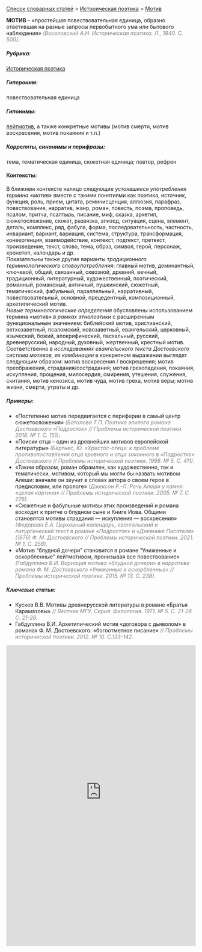 <style>
st { color: Gray;
  font-style: italic;}
</style>

[Список словарных статей](https://thesaurus-dostoevsky.github.io/Thesaurus/) > [Историческая поэтика](histpoe.md) > [Мотив](мотив.md) 

**МОТИВ** – «простейшая повествовательная единица, образно ответившая на разные запросы первобытного ума или бытового наблюдения» <st>(Веселовский А.Н. Историческая поэтика. Л., 1940. С. 500)</st>.

##### Рубрика:
[Историческая поэтика](histpoe.md)
##### Гипероним:
повествовательная единица
##### Гипонимы:
[лейтмотив](лейтмотив.md), а также конкретные мотивы (мотив смерти,  мотив воскресения, мотив покаяния и т.п.)
##### Корреляты, синонимы и перифразы:
тема, тематическая единица, сюжетная единица; повтор, рефрен
#### Контексты:  
В ближнем контексте налицо следующие *устоявшиеся употребления термина «мотив»* вместе с  такими понятиями как поэтика, источник, функция, роль, прием, цитата, реминисценция, аллюзия, парафраз, повествование, нарратив, жанр, роман, повесть, поэма, проповедь, псалом, притча, псалтырь, писание, миф, сказка, архетип, сюжетосложение, сюжет, развязка, эпизод, ситуация, сцена, элемент, деталь, комплекс, ряд,  фабула, форма, последовательность, частность, инвариант, вариант, вариация,  система,  структура, трансформация, конвергенция, взаимодействие, контекст, подтекст, претекст, произведение,  текст, слово, тема,  образ, символ, герой, персонаж, хронотоп,  календарь и др.  
Показательны также другие варианты *традиционного терминологического словоупотребления*: главный мотив, доминантный, ключевой, общий, связанный, сквозной, древний, вечный, традиционный, литературный, художественный, поэтический, романный, романсный, античный, пушкинский, сюжетный, тематический, фабульный, параллельный, нарративный, повествовательный, основной, прецедентный, композиционный, архетипический мотив.  
*Новые терминологические определения* обусловлены использованием термина «мотив» *в рамках этнопоэтики* с расширенным функциональным значением:  библейский мотив, христианский, ветхозаветный, псаломский, новозаветный, евангельский, церковный, языческий, божий, апокрифический, пасхальный, русский,  древнерусский, народный, духовный, жертвенный, крестный мотив.  
Соответственно *в исследованиях евангельского текста Достоевского система мотивов, их комбинации* в конкретном выражении выглядят следующим образом:  мотив воскресения / воскрешения; мотив преображения, страдания/сострадания; мотив грехопадения, покаяния, искупления, прощения,  милосердия, смирения,  утешения, служения, скитания, мотив кенозиса, мотив чуда,  мотив  греха, мотив веры; мотив жизни, смерти,  утраты и др.
##### Примеры:
* «Постепенно мотив передвигается с периферии в самый центр 
сюжетосложения» <st>(Баталова Т.П. Поэтика эпилога романа Достоевского «Подросток» // Проблемы исторической поэтики. 2018. № 1. С. 151)</st>.
* «Поиски отца – один из древнейших мотивов европейской литературы» <st>(Бёртнес, Ю. «Христос-отец»: к проблеме противопоставления отца кровного и отца законного в «Подростке» Достоевского  // Проблемы исторической поэтики. 1998. № 5. С. 411).</st>
* «Таким образом, роман обрамлен, как художественно, так и тематически,
мотивом, который мы могли бы назвать мотивом Алеши: вначале он звучит в  словах автора о своем герое в предисловии, или прологе» <st>(Джексон Р.-Л. Речь Алеши у камня: «целая картина» // Проблемы исторической поэтики. 2005. № 7. С. 276).<st>
* «Сюжетные и фабульные мотивы этих произведений и романа восходят 
к притче о блудном сыне и Книге Иова. Общими становятся мотивы страдания — искупления — воскресения» <st>(Федорова Е.А. Церковный календарь, евангельский и литургический текст в романе «Подросток» и «Дневнике Писателя» (1876) Ф. М. Достоевского // Проблемы исторической поэтики. 2021. № 1. С. 258).</st>
* «Мотив “блудной дочери” становится в романе “Униженные и 
оскорбленные” лейтмотивом, пронизывая все повествование» <st>(Габдуллина В.И. Вариация мотива «блудной дочери» в нарративе романа Ф. М. Достоевского «Униженные и оскорбленные» // Проблемы исторической поэтики. 2015. № 13. С. 238).</st>
##### Ключевые статьи:
* Кусков В.В. Мотивы древнерусской литературы в романе «Братья
Карамазовы» <st>// Вестник МГУ. Серия: Филология. 1971. № 5. С. 21-28.  С. 21-28.</st>   
* Габдуллина В.И. Архетипический мотив «договора с дьяволом» в романах Ф. М. Достоевского: «богоотметное писание» <st>// Проблемы исторической поэтики. 2012. № 10. С.133-142.</st>


<iframe src="https://thesaurus-dostoevsky.github.io/nk/мотив.html" style="border:0px;width:100%;height:800px" allowfullscreen="true" webkitallowfullscreen="true" mozallowfullscreen="true">
